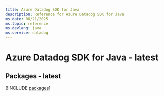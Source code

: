 ```yaml
---
title: Azure Datadog SDK for Java
description: Reference for Azure Datadog SDK for Java
ms.date: 06/21/2025
ms.topic: reference
ms.devlang: java
ms.service: datadog
---
```

# Azure Datadog SDK for Java - latest
## Packages - latest
[!INCLUDE [packages](datadog-index.md)]